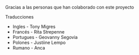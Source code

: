 Gracias a las personas que han colaborado con este proyecto 

Traducciones

* Ingles - Tony Migres
* Francés - Rita Strepenne
* Portugues - Geovanny Segovia
* Polones - Justiine Lempo 
* Rumano - Anca
